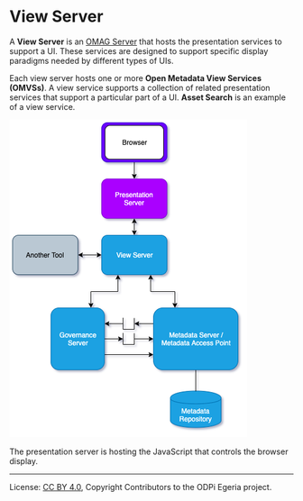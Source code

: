 <!-- SPDX-License-Identifier: CC-BY-4.0 -->
<!-- Copyright Contributors to the ODPi Egeria project 2020. -->

# View Server

A **View Server** is an [OMAG Server](omag-server.md)
that hosts the presentation services to support a UI.
These services are designed to support specific display paradigms needed
by different types of UIs.

Each view server hosts one or more **Open Metadata View Services (OMVSs)**.
A view service supports a collection of related presentation services
that support a particular part of a UI.  **Asset Search** is an example of a view
service.

![Figure 1](view-server.png)

The presentation server is hosting the JavaScript that controls the browser display.

----
License: [CC BY 4.0](https://creativecommons.org/licenses/by/4.0/),
Copyright Contributors to the ODPi Egeria project.